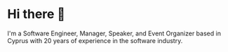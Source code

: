 # Hi there 👋

I'm a Software Engineer, Manager, Speaker, and Event Organizer based in Cyprus with 20 years of experience in the software industry.
